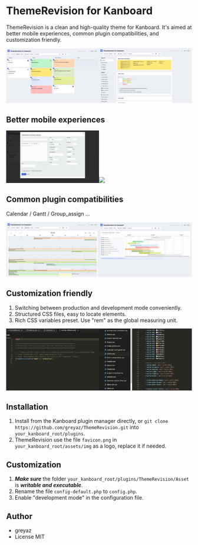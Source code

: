 # ThemeRevision for Kanboard
ThemeRevision is a clean and high-quality theme for Kanboard. It's aimed at better mobile experiences, common plugin compatibilities, and customization friendly.

<img src="Screenshots/board.png" width="50%"><img src="Screenshots/detail.png" width="50%">

## Better mobile experiences
<img src="Screenshots/new.gif" width="50%"><img src="Screenshots/settings.gif" width="50%">

## Common plugin compatibilities
Calendar / Gantt / Group_assign ...

<img src="Screenshots/calendar.png" width="50%"><img src="Screenshots/gantt.png" width="50%">

## Customization friendly
1. Switching between production and development mode conveniently.  
2. Structured CSS files, easy to locate elements.  
3. Rich CSS variables preset. Use "rem" as the global measuring unit.

<img src="Screenshots/config.png" width="50%"><img src="Screenshots/css.png" width="50%">

## Installation
1. Install from the Kanboard plugin manager directly, or `git clone https://github.com/greyaz/ThemeRevision.git` into `your_kanboard_root/plugins`.
2. ThemeRevision use the file `favicon.png` in `your_kanboard_root/assets/img` as a logo, replace it if needed.

## Customization
1. ***Make sure*** the folder `your_kanboard_root/plugins/ThemeRevision/Asset` is ***writable and executable***.
2. Rename the file `config-default.php` to `config.php`.
3. Enable "development mode" in the configuration file.

## Author
- greyaz
- License MIT

